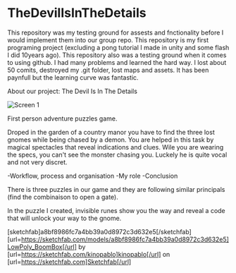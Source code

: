 # TheDevilIsInTheDetails

This repository was my testing ground for assests and fnctionality before I would implement them into our group repo.
This repository is my first programing project (excluding a pong tutorial I made in unity and some flash I did 10years ago).
This repository also was a testing ground when it comes to using github. I had many problems and learned the hard way. 
I lost about 50 comits, destroyed my .git folder, lost maps and assets. It has been paynfull but the learning curve was fantastic.

About our project:
The Devil Is In The Details

![Screen 1](https://github.com/randym/axlsx/raw/master/examples/sample.png)

First person adventure puzzles game.

Droped in the garden of a country manor you have to find the three lost gnomes while being chased by a demon. You are helped in this task by magical spectacles that reveal indications and clues. Wile you are wearing the specs, you can't see the monster chasing you. Luckely he is quite vocal and not very discret.


-Workflow, process and organisation
-My role
-Conclusion


There is three puzzles in our game and they are following similar principals (find the combinaison to open a gate).

In the puzzle I created, invisible runes show you the way and reveal a code that will unlock your way to the gnome.  


[sketchfab]a8bf8986fc7a4bb39a0d8972c3d632e5[/sketchfab]
[url=https://sketchfab.com/models/a8bf8986fc7a4bb39a0d8972c3d632e5]LowPoly_BoomBox[/url] by [url=https://sketchfab.com/kinopablo]kinopablo[/url] on [url=https://sketchfab.com]Sketchfab[/url]
